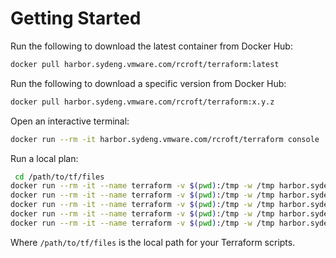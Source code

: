# Getting Started

Run the following to download the latest container from Docker Hub:

```bash
docker pull harbor.sydeng.vmware.com/rcroft/terraform:latest
```

Run the following to download a specific version from Docker Hub:

```bash
docker pull harbor.sydeng.vmware.com/rcroft/terraform:x.y.z
```

Open an interactive terminal:

```bash
docker run --rm -it harbor.sydeng.vmware.com/rcroft/terraform console
```

Run a local plan:

```bash
 cd /path/to/tf/files
docker run --rm -it --name terraform -v $(pwd):/tmp -w /tmp harbor.sydeng.vmware.com/rcroft/terraform init
docker run --rm -it --name terraform -v $(pwd):/tmp -w /tmp harbor.sydeng.vmware.com/rcroft/terraform validate
docker run --rm -it --name terraform -v $(pwd):/tmp -w /tmp harbor.sydeng.vmware.com/rcroft/terraform fmt
docker run --rm -it --name terraform -v $(pwd):/tmp -w /tmp harbor.sydeng.vmware.com/rcroft/terraform plan
docker run --rm -it --name terraform -v $(pwd):/tmp -w /tmp harbor.sydeng.vmware.com/rcroft/terraform apply
```

Where `/path/to/tf/files` is the local path for your Terraform scripts.
